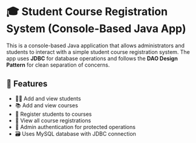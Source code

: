 # 🎓 Student Course Registration System (Console-Based Java App)

This is a console-based Java application that allows administrators and students to interact with a simple student course registration system. The app uses **JDBC** for database operations and follows the **DAO Design Pattern** for clean separation of concerns.

## 🚀 Features
- 🧑‍🎓 Add and view students
- 📚 Add and view courses
- 📝 Register students to courses
- 👀 View all course registrations
- 🔐 Admin authentication for protected operations
- 🗃️ Uses MySQL database with JDBC connection
